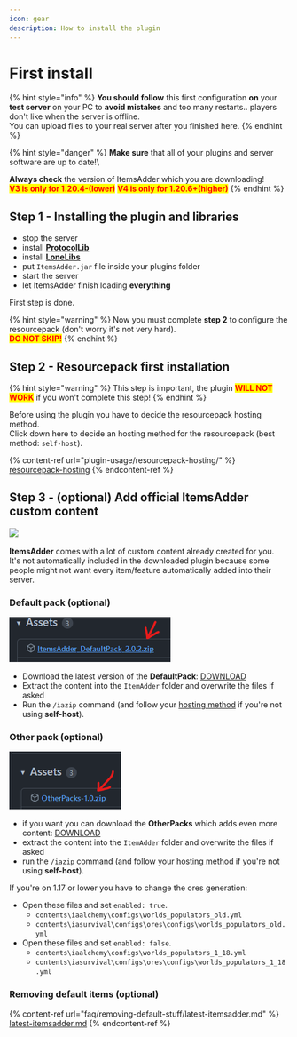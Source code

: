 ```yaml
---
icon: gear
description: How to install the plugin
---
```


# First install

{% hint style="info" %}
**You should follow** this first configuration **on** your **test server** on your PC to **avoid mistakes** and too many restarts.. players don't like when the server is offline.\
You can upload files to your real server after you finished here.
{% endhint %}

{% hint style="danger" %}
**Make sure** that all of your plugins and server software are up to date!\\

**Always check** the version of ItemsAdder which you are downloading!\
<mark style="color:red;">**V3 is only for 1.20.4-(lower)**</mark> <mark style="color:red;">**V4 is only for 1.20.6+(higher)**</mark>
{% endhint %}

## Step 1 - Installing the plugin and libraries

* stop the server
* install [**ProtocolLib**](https://ci.dmulloy2.net/job/ProtocolLib/lastSuccessfulBuild/)
* install [**LoneLibs**](https://www.spigotmc.org/resources/lonelibs.75974/)
* put `ItemsAdder.jar` file inside your plugins folder
* start the server
* let ItemsAdder finish loading **everything**

First step is done.

{% hint style="warning" %}
Now you must complete **step 2** to configure the resourcepack (don't worry it's not very hard).\
<mark style="color:red;">**DO NOT SKIP!**</mark>
{% endhint %}

## Step 2 - Resourcepack first installation

{% hint style="warning" %}
This step is important, the plugin <mark style="color:red;">**WILL NOT WORK**</mark> if you won't complete this step!
{% endhint %}

Before using the plugin you have to decide the resourcepack hosting method.\
Click down here to decide an hosting method for the resourcepack (best method: `self-host`).

{% content-ref url="plugin-usage/resourcepack-hosting/" %}
[resourcepack-hosting](plugin-usage/resourcepack-hosting/)
{% endcontent-ref %}

## Step 3 - (optional) Add official ItemsAdder custom content

![](.gitbook/assets/items\_showcase\_gif.apng)

**ItemsAdder** comes with a lot of custom content already created for you.\
It's not automatically included in the downloaded plugin because some people might not want every item/feature automatically added into their server.

### Default pack (optional)

![](<.gitbook/assets/image (47).png>)

* Download the latest version of the **DefaultPack**: [DOWNLOAD](https://github.com/ItemsAdder/DefaultPack/releases/latest)
* Extract the content into the `ItemAdder` folder and overwrite the files if asked
* Run the `/iazip` command (and follow your [hosting method](plugin-usage/resourcepack-hosting/) if you're not using **self-host**).

### Other pack (optional)

![](<.gitbook/assets/image (50).png>)

* if you want you can download the **OtherPacks** which adds even more content: [DOWNLOAD](https://github.com/ItemsAdder/OtherPacks/releases/latest)
* extract the content into the `ItemAdder` folder and overwrite the files if asked
* run the `/iazip` command (and follow your [hosting method](plugin-usage/resourcepack-hosting/) if you're not using **self-host**).

If you're on 1.17 or lower you have to change the ores generation:

* Open these files and set `enabled: true`.
  * `contents\iaalchemy\configs\worlds_populators_old.yml`
  * `contents\iasurvival\configs\ores\configs\worlds_populators_old.yml`
* Open these files and set `enabled: false`.
  * `contents\iaalchemy\configs\worlds_populators_1_18.yml`
  * `contents\iasurvival\configs\ores\configs\worlds_populators_1_18.yml`

### Removing default items (optional)

{% content-ref url="faq/removing-default-stuff/latest-itemsadder.md" %}
[latest-itemsadder.md](faq/removing-default-stuff/latest-itemsadder.md)
{% endcontent-ref %}
